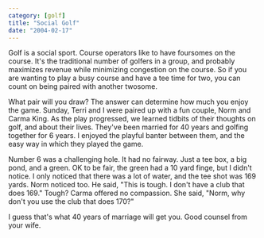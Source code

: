 ```yaml
---
category: [golf]
title: "Social Golf"
date: "2004-02-17"
---
```


Golf is a social sport. Course operators like to have foursomes on the course. It's the traditional number of golfers in a group, and probably maximizes revenue while minimizing congestion on the course. So if you are wanting to play a busy course and have a tee time for two, you can count on being paired with another twosome.  
  
What pair will you draw? The answer can determine how much you enjoy the game. Sunday, Terri and I were paired up with a fun couple, Norm and Carma King. As the play progressed, we learned tidbits of their thoughts on golf, and about their lives. They've been married for 40 years and golfing together for 6 years. I enjoyed the playful banter between them, and the easy way in which they played the game.  
  
Number 6 was a challenging hole. It had no fairway. Just a tee box, a big pond, and a green. OK to be fair, the green had a 10 yard finge, but I didn't notice. I only noticed that there was a lot of water, and the tee shot was 169 yards. Norm noticed too. He said, "This is tough. I don't have a club that does 169." Tough? Carma offered no compassion. She said, "Norm, why don't you use the club that does 170?"  
  
I guess that's what 40 years of marriage will get you. Good counsel from your wife.
